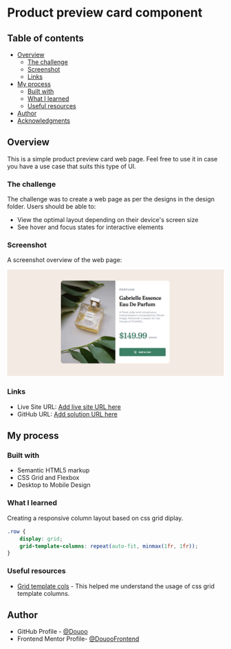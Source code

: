 # Product preview card component 

## Table of contents

- [Overview](#overview)
  - [The challenge](#the-challenge)
  - [Screenshot](#screenshot)
  - [Links](#links)
- [My process](#my-process)
  - [Built with](#built-with)
  - [What I learned](#what-i-learned)
  - [Useful resources](#useful-resources)
- [Author](#author)
- [Acknowledgments](#acknowledgments)


## Overview

This is a simple product preview card web page. Feel free to use it in case you have a use case that suits this type of UI.

### The challenge

The challenge was to create a web page as per the designs in the design folder.
Users should be able to:

- View the optimal layout depending on their device's screen size
- See hover and focus states for interactive elements

### Screenshot

A screenshot overview of the web page:

![](./screenshot-56.png)

### Links


- Live Site URL: [Add live site URL here](https://your-live-site-url.com)
- GitHub URL: [Add solution URL here](https://github.com/Douoo/product-preview-card-component)

## My process

### Built with

- Semantic HTML5 markup
- CSS Grid and Flexbox
- Desktop to Mobile Design

### What I learned

Creating a responsive column layout based on css grid diplay.


```css
.row {
    display: grid;
    grid-template-columns: repeat(auto-fit, minmax(1fr, 1fr));
}
```


### Useful resources

- [Grid template cols](https://developer.mozilla.org/en-US/docs/Web/CSS/grid-template-columns) - This helped me understand the usage of css grid template columns.


## Author

- GitHub Profile - [@Douoo](https://github.com/Douoo)
- Frontend Mentor Profile- [@DouooFrontend](https://www.frontendmentor.io/profile/Douoo)